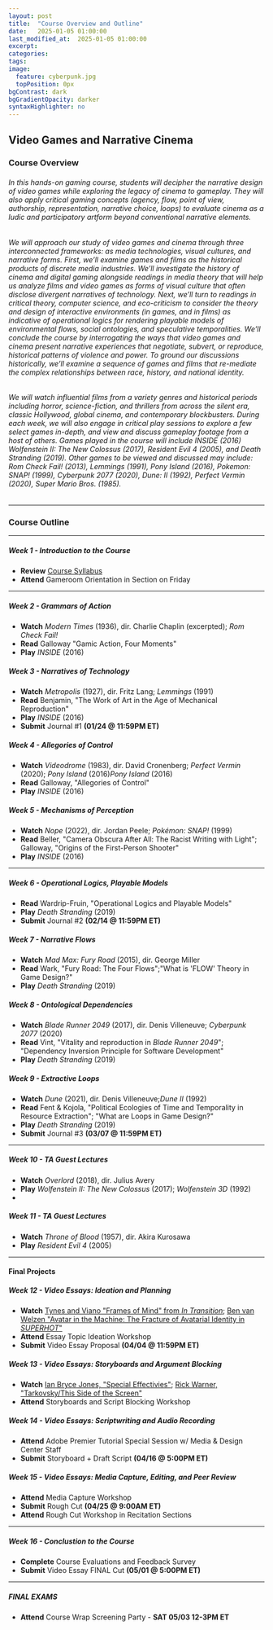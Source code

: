 ```yaml
---
layout: post
title:  "Course Overview and Outline"
date:   2025-01-05 01:00:00
last_modified_at:  2025-01-05 01:00:00
excerpt: 
categories: 
tags:  
image:
  feature: cyberpunk.jpg
  topPosition: 0px
bgContrast: dark
bgGradientOpacity: darker
syntaxHighlighter: no
---
```

## Video Games and Narrative Cinema

### Course Overview

###### In this hands-on gaming course, students will decipher the narrative design of video games while exploring the legacy of cinema to gameplay. They will also apply critical gaming concepts (agency, flow, point of view, authorship, representation, narrative choice, loops) to evaluate cinema as a ludic and participatory artform beyond conventional narrative elements. 

###### We will approach our study of video games and cinema through three interconnected frameworks: as media technologies, visual cultures, and narrative forms. First, we’ll examine games and films as the historical products of discrete media industries. We’ll investigate the history of cinema and digital gaming alongside readings in media theory that will help us analyze films and video games as forms of visual culture that often disclose divergent narratives of technology. Next, we’ll turn to readings in critical theory, computer science, and eco-criticism to consider the theory and design of interactive environments (in games, and in films) as indicative of operational logics for rendering playable models of environmental flows, social ontologies, and speculative temporalities. We’ll conclude the course by interrogating the ways that video games and cinema present narrative experiences that negotiate, subvert, or reproduce, historical patterns of violence and power. To ground our discussions historically, we’ll examine a sequence of games and films that re-mediate the complex relationships between race, history, and national identity.

###### We will watch influential films from a variety genres and historical periods including horror, science-fiction, and thrillers from across the silent era, classic Hollywood, global cinema, and contemporary blockbusters. During each week, we will also engage in critical play sessions to explore a few select games in-depth, and view and discuss gameplay footage from a host of others. Games played in the course will include *INSIDE* (2016) *Wolfenstein II: The New Colossus* (2017), *Resident Evil 4* (2005), and *Death Stranding* (2019). Other games to be viewed and discussed may include: *Rom Check Fail!* (2013), *Lemmings* (1991), *Pony Island* (2016), *Pokemon: SNAP!* (1999), *Cyberpunk 2077* (2020), *Dune: II* (1992), *Perfect Vermin* (2020), *Super Mario Bros.* (1985).

---

### Course Outline

---

##### **Week 1 - Introduction to the Course**
- **Review** [Course Syllabus](https://uncch.instructure.com/courses/78214/files?preview=10009466)
- **Attend** Gameroom Orientation in Section on Friday

---

##### **Week 2 - Grammars of Action**
- **Watch** *Modern Times* (1936), dir. Charlie Chaplin (excerpted); *Rom Check Fail!*
- **Read** Galloway "Gamic Action, Four Moments"
- **Play** *INSIDE* (2016)

##### **Week 3 - Narratives of Technology**
- **Watch** *Metropolis* (1927), dir. Fritz Lang; *Lemmings* (1991)
- **Read** Benjamin, "The Work of Art in the Age of Mechanical Reproduction"
- **Play** *INSIDE* (2016)
- **Submit** Journal #1 **(01/24 @ 11:59PM ET)**

##### **Week 4 - Allegories of Control**
- **Watch** *Videodrome* (1983), dir. David Cronenberg; *Perfect Vermin* (2020); *Pony Island* (2016)*Pony Island* (2016)
- **Read** Galloway, "Allegories of Control"
- **Play** *INSIDE* (2016)

##### **Week 5 - Mechanisms of Perception**
- **Watch** *Nope* (2022), dir. Jordan Peele; *Pokémon: SNAP!* (1999)
- **Read** Beller, "Camera Obscura After All: The Racist Writing with Light"; Galloway, "Origins of the First-Person Shooter"
- **Play** *INSIDE* (2016)

---

##### **Week 6 - Operational Logics, Playable Models**
- **Read** Wardrip-Fruin, "Operational Logics and Playable Models"
- **Play** *Death Stranding* (2019)
- **Submit** Journal #2 **(02/14 @ 11:59PM ET)**

##### **Week 7 - Narrative Flows** 
- **Watch** *Mad Max: Fury Road* (2015), dir. George Miller 
- **Read** Wark, "Fury Road: The Four Flows";"What is 'FLOW' Theory in Game Design?"
- **Play** *Death Stranding* (2019)
  
##### **Week 8 - Ontological Dependencies** 
- **Watch** *Blade Runner 2049* (2017), dir. Denis Villeneuve; *Cyberpunk 2077* (2020)
- **Read** Vint, "Vitality and reproduction in *Blade Runner 2049*"; "Dependency Inversion Principle for Software Development"
- **Play** *Death Stranding* (2019)

##### **Week 9 - Extractive Loops** 
- **Watch** *Dune* (2021), dir. Denis Villeneuve;*Dune II* (1992)
- **Read** Fent & Kojola, "Political Ecologies of Time and Temporality in Resource Extraction"; "What are Loops in Game Design?"
- **Play** *Death Stranding* (2019)
- **Submit** Journal #3 **(03/07 @ 11:59PM ET)**
  
---
##### **Week 10 - TA Guest Lectures**
- **Watch** *Overlord* (2018), dir. Julius Avery
- **Play** *Wolfenstein II: The New Colossus* (2017); *Wolfenstein 3D* (1992)
- 
##### **Week 11 - TA Guest Lectures**
- **Watch** *Throne of Blood* (1957), dir. Akira Kurosawa
- **Play** *Resident Evil 4* (2005)

---

#### Final Projects

##### **Week 12 - Video Essays: Ideation and Planning**
- **Watch** [Tynes and Viano "Frames of Mind" from *In Transition*](http://mediacommons.org/intransition/2015/03/12/frames-mind); [Ben van Welzen "Avatar in the Machine: The Fracture of Avatarial Identity in *SUPERHOT*"](https://adminliveunc-my.sharepoint.com/:v:/g/personal/sgotzler_ad_unc_edu/Ea7zHzV0oT5Hlk6nKnn-E3QBxa-mi4cUHY-yIQwZmaMRZQ?nav=eyJyZWZlcnJhbEluZm8iOnsicmVmZXJyYWxBcHAiOiJPbmVEcml2ZUZvckJ1c2luZXNzIiwicmVmZXJyYWxBcHBQbGF0Zm9ybSI6IldlYiIsInJlZmVycmFsTW9kZSI6InZpZXciLCJyZWZlcnJhbFZpZXciOiJNeUZpbGVzTGlua0NvcHkifX0&e=bdfzTz)
- **Attend** Essay Topic Ideation Workshop
- **Submit** Video Essay Proposal **(04/04 @ 11:59PM ET)**

##### **Week 13 - Video Essays: Storyboards and Argument Blocking**
- **Watch** [Ian Bryce Jones, "Special Effectivies"](http://mediacommons.org/intransition/special-effectivities?fbclid=IwAR2aBlrkkFzZAPgPf8jA3FKC-NAIRcprhQKzVYpRAbz9HLfvwq5mHWywfuA); [Rick Warner, "Tarkovsky/This Side of the Screen"](https://vimeo.com/205626288)
- **Attend** Storyboards and Script Blocking Workshop

##### **Week 14 - Video Essays: Scriptwriting and Audio Recording**
- **Attend** Adobe Premier Tutorial Special Session w/ Media & Design Center Staff
- **Submit** Storyboard + Draft Script **(04/16 @ 5:00PM ET)**

##### **Week 15 - Video Essays: Media Capture, Editing, and Peer Review**
- **Attend** Media Capture Workshop
- **Submit** Rough Cut **(04/25 @ 9:00AM ET)**
- **Attend** Rough Cut Workshop in Recitation Sections

---

##### **Week 16 - Conclustion to the Course**
- **Complete** Course Evaluations and Feedback Survey
- **Submit** Video Essay FINAL Cut **(05/01 @ 5:00PM ET)**

---

##### **FINAL EXAMS**
- **Attend** Course Wrap Screening Party - **SAT 05/03 12-3PM ET**
